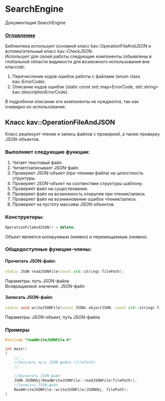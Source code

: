 
# SearchEngine
Документация SearchEngine

### [Оглавление](../index.md)
Библиотека использует основной класс kav::OperationFileAndJSON и вспомогательный класс kav::CheckJSON.\
Использует для своей работы следующие компоненты (объявлены в глобальной области видимости для возможного использования вне классов):
1. Перечисление кодов ошибок работы с файлами (enum class kav::ErrorCode).
2. Описание кодов ошибок (static const std::map<ErrorCode, std::string> kav::descriptionErrorCode).

В подробном описании эти компоненты не нуждаются, так как очевидно их использование.

## Класс kav::OperationFileAndJSON
Класс реализует чтение и запись файлов с проверкой, а также проверку JSON-объектов.
### Выполняет следующие функции:
1. Читает текстовый файл.
2. Читает/записывает JSON-файл.
5. Проверяет JSON-объект (при чтениии файла) на целостность структуры.
6. Проверяет JSON-объект на соотвествие структуры шаблону.
7. Проверяет файл на существование.
8. Проверяет файл на возможность открытия при чтении/записи.
9. Проверяет файл на возникновение ошибок чтения/записи.
10. Проверяет на пустоту массивы JSON-объектов.
### Конструкторы:
```cpp
OperationFileAndJSON() = delete;
```
Объект является копируемым (неявно) и перемещаемым (неявно).
### Общедоступные функции-члены:
#### Прочитать JSON-файл:
```cpp
static JSON readJSONFile(const std::string& filePath);
```
Параметры: путь JSON-файла\
Возвращаемое значение: JSON-файл
#### Записать JSON-файл:
```cpp
static void writeJSONFile(const JSON& objectJSON, const std::string& filePath);
```
Параметры: JSON-объект, путь JSON-файла
### Примеры
```cpp
#include "readWriteJSONFile.h"

int main()
{
    //...
    //Получить путь JSON-файла (filePath)
    //...

    //Прочитать JSON-файл
    JSON JSONObj{ReadWriteJSONFile::readJSONFile(filePath)};
    //Записать JSON-файл
    ReadWriteJSONFile::writeJSONFile(JSONObj, filePath);
}
```
